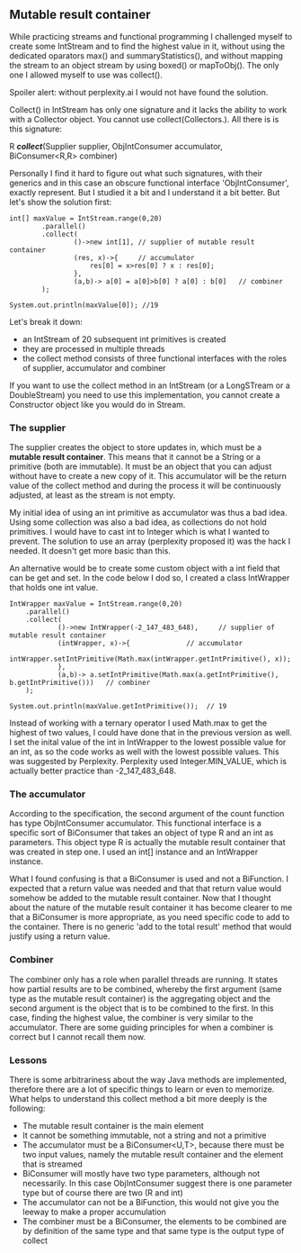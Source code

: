 ## Mutable result container

While practicing streams and functional programming I challenged myself to create some IntStream and to find the highest value in it, without using the dedicated oparators max() and summaryStatistics(), and without mapping the stream to an object stream by using boxed() or mapToObj(). The only one I allowed myself to use was collect().

Spoiler alert: without perplexity.ai I would not have found the solution.

Collect() in IntStream has only one signature and it lacks the ability to work with a Collector object. You cannot use collect(Collectors.<some fancy method>). All there is is this signature:

<R> R **_collect_**(Supplier<R> supplier, ObjIntConsumer<R> accumulator, BiConsumer<R,R> combiner)

Personally I find it hard to figure out what such signatures, with their generics and in this case an obscure functional interface 'ObjIntConsumer', exactly represent. But I studied it a bit and I understand it a bit better. But let's show the solution first:

```
int[] maxValue = IntStream.range(0,20)
        .parallel()
        .collect(
                ()->new int[1], // supplier of mutable result container
                (res, x)->{     // accumulator
                    res[0] = x>res[0] ? x : res[0];
                },
                (a,b)-> a[0] = a[0]>b[0] ? a[0] : b[0]   // combiner
        );

System.out.println(maxValue[0]); //19
```` 

Let's break it down:
- an IntStream of 20 subsequent int primitives is created
- they are processed in multiple threads
- the collect method consists of three functional interfaces with the roles of supplier, accumulator and combiner

If you want to use the collect method in an IntStream (or a LongSTream or a DoubleStream) you need to use this implementation, you cannot create a Constructor object like you would do in Stream.

### The supplier

The supplier creates the object to store updates in, which must be a **mutable result container**. This means that it cannot be a String or a primitive (both are immutable). It must be an object that you can adjust without have to create a new copy of it. This accumulator will be the return value of the collect method and during the process it will be continuously adjusted, at least as the stream is not empty.

My initial idea of using an int primitive as accumulator was thus a bad idea. Using some collection was also a bad idea, as collections do not hold primitives. I would have to cast int to Integer which is what I wanted to prevent. The solution to use an array (perplexity proposed it) was the hack I needed. It doesn't get more basic than this.

An alternative would be to create some custom object with a int field that can be get and set. In the code below I dod so, I created a class IntWrapper that holds one int value.

```
IntWrapper maxValue = IntStream.range(0,20)
    .parallel()
    .collect(
            ()->new IntWrapper(-2_147_483_648),   	// supplier of mutable result container
            (intWrapper, x)->{				// accumulator
                intWrapper.setIntPrimitive(Math.max(intWrapper.getIntPrimitive(), x));
            },
            (a,b)-> a.setIntPrimitive(Math.max(a.getIntPrimitive(), b.getIntPrimitive()))   // combiner
    );

System.out.println(maxValue.getIntPrimitive());  // 19
```

Instead of working with a ternary operator I used Math.max to get the highest of two values, I could have done that in the previous version as well. I set the inital value of the int in IntWrapper to the lowest possible value for an int, as so the code works as well with the lowest possible values. This was suggested by Perplexity. Perplexity used Integer.MIN_VALUE, which is actually better practice than -2_147_483_648.

### The accumulator

According to the specification, the second argument of the count function has type ObjIntConsumer<R> accumulator. This functional interface is a specific sort of BiConsumer that takes an object of type R and an int as parameters. This object type R is actually the mutable result container that was created in step one. I used an int[] instance and an IntWrapper instance. 

What I found confusing is that a BiConsumer is used and not a BiFunction. I expected that a return value was needed and that that return value would somehow be added to the mutable result container. Now that I thought about the nature of the mutable result container it has become clearer to me that a BiConsumer is more appropriate, as you need specific code to add to the container. There is no generic 'add to the total result' method that would justify using a return value.

### Combiner

The combiner only has a role when parallel threads are running. It states how partial results are to be combined, whereby the first argument (same type as the mutable result container) is the aggregating object and the second argument is the object that is to be combined to the first. In this case, finding the highest value, the combiner is very similar to the accumulator. There are some guiding principles for when a combiner is correct but I cannot recall them now.

### Lessons

There is some arbitrariness about the way Java methods are implemented, therefore there are a lot of specific things to learn or even to memorize. What helps to understand this collect method a bit more deeply is the following:

- The mutable result container is the main element
- It cannot be something immutable, not a string and not a primitive
- The accumulator must be a BiConsumer<U,T>, because there must be two input values, namely the mutable result container and the element that is streamed
- BiConsumer will mostly have two type parameters, although not necessarily. In this case ObjIntConsumer<R> suggest there is one parameter type but of course there are two (R and int)
- The accumulator can not be a BiFunction, this would not give you the leeway to make a proper accumulation
- The combiner must be a BiConsumer<R>, the elements to be combined are by definition of the same type and that same type is the output type of collect







  


